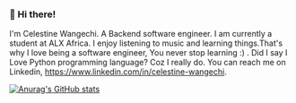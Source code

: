 ### 👋 Hi there!
I'm Celestine Wangechi. A Backend software engineer. I am currently a student at ALX Africa. I enjoy listening to music and learning things.That's why I love being a software engineer, You never stop learning :) . Did I say I Love Python programming language? Coz I really do. You can reach me on Linkedin, https://www.linkedin.com/in/celestine-wangechi.


[![Anurag's GitHub stats](https://github-readme-stats.vercel.app/api?username=Cele-stine)](https://github.com/anuraghazra/github-readme-stats)
